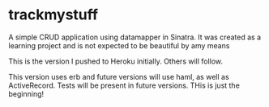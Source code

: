# trackmystuff

A simple CRUD application using datamapper in Sinatra. 
It was created as a learning project and is not expected to be beautiful by amy means

This is the version I pushed to Heroku initially. Others will follow.

This version uses erb and future versions will use haml, as well as ActiveRecord.
Tests will be present in future versions. THis is just the beginning!
